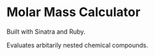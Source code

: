Molar Mass Calculator
=================================
Built with Sinatra and Ruby.

Evaluates arbitarily nested chemical compounds.
